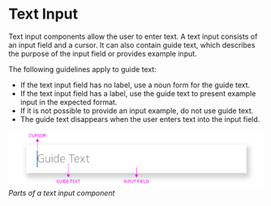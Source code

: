 # Text Input

Text input components allow the user to enter text. A text input consists of an input field and a cursor. It can also contain guide text, which describes the purpose of the input field or provides example input.



The following guidelines apply to guide text:

-   If the text input field has no label, use a noun form for the guide text.
-   If the text input field has a label, use the guide text to present example input in the expected format.
-   <span>If it is not possible to provide an input example, do not use guide text.</span>
-   The guide text disappears when the user enters text into the input field.



![text input](media/uc_03_5_ui_text_input_1.png)<br>
*Parts of a text input component*
